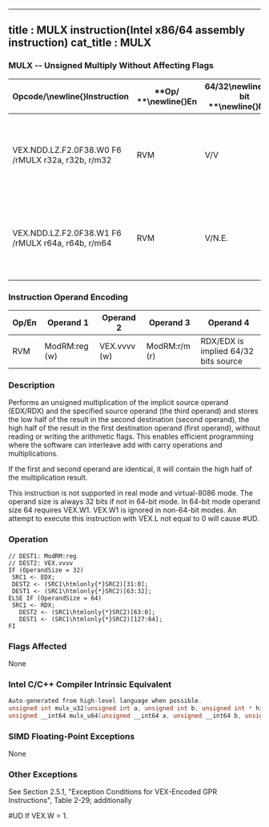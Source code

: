 ----------------------------
title : MULX instruction(Intel x86/64 assembly instruction)
cat_title : MULX
----------------------------
### MULX -- Unsigned Multiply Without Affecting Flags


|**Opcode/**\newline{}**Instruction**|**Op/ **\newline{}**En**|**64/32**\newline{}**-bit **\newline{}**Mode**|**CPUID **\newline{}**Feature **\newline{}**Flag**|**Description**|
|------------------------------------|------------------------|----------------------------------------------|--------------------------------------------------|---------------|
|VEX.NDD.LZ.F2.0F38.W0 F6 /rMULX r32a, r32b, r/m32|RVM|V/V|BMI2|Unsigned multiply of r/m32 with EDX without affecting arithmetic flags.|
|VEX.NDD.LZ.F2.0F38.W1 F6 /rMULX r64a, r64b, r/m64|RVM|V/N.E.|BMI2|Unsigned multiply of r/m64 with RDX without affecting arithmetic flags.|
### Instruction Operand Encoding


|Op/En|Operand 1|Operand 2|Operand 3|Operand 4|
|-----|---------|---------|---------|---------|
|RVM|ModRM:reg (w)|VEX.vvvv (w)|ModRM:r/m (r)|RDX/EDX is implied 64/32 bits source|
### Description 


Performs an unsigned multiplication of the implicit source operand (EDX/RDX) and the specified source operand (the third operand) and stores the low half of the result in the second destination (second operand), the high half of the result in the first destination operand (first operand), without reading or writing the arithmetic flags. This enables efficient programming where the software can interleave add with carry operations and multiplications. 

If the first and second operand are identical, it will contain the high half of the multiplication result.

This instruction is not supported in real mode and virtual-8086 mode. The operand size is always 32 bits if not in 64-bit mode. In 64-bit mode operand size 64 requires VEX.W1. VEX.W1 is ignored in non-64-bit modes. An attempt to execute this instruction with VEX.L not equal to 0 will cause #UD.


### Operation

```info-verb
// DEST1: ModRM:reg
// DEST2: VEX.vvvv
IF (OperandSize = 32)
 SRC1 <- EDX;
 DEST2 <- (SRC1\htmlonly{*}SRC2)[31:0];
 DEST1 <- (SRC1\htmlonly{*}SRC2)[63:32];
ELSE IF (OperandSize = 64)
 SRC1 <- RDX;
   DEST2 <- (SRC1\htmlonly{*}SRC2)[63:0];
   DEST1 <- (SRC1\htmlonly{*}SRC2)[127:64];
FI
```
### Flags Affected


None


### Intel C/C++ Compiler Intrinsic Equivalent

```cpp
Auto-generated from high-level language when possible.
unsigned int mulx_u32(unsigned int a, unsigned int b, unsigned int * hi);
unsigned __int64 mulx_u64(unsigned __int64 a, unsigned __int64 b, unsigned __int64 * hi);
```
### SIMD Floating-Point Exceptions


None

### Other Exceptions


See Section 2.5.1, "Exception Conditions for VEX-Encoded GPR Instructions", Table 2-29; additionally

#UD  If VEX.W = 1.

